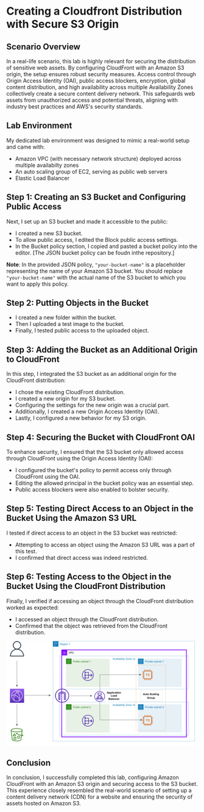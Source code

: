 # Creating a Cloudfront Distribution with Secure S3 Origin

## Scenario Overview
In a real-life scenario, this lab is highly relevant for securing the distribution of sensitive web assets. By configuring CloudFront with an Amazon S3 origin, the setup ensures robust security measures. Access control through Origin Access Identity (OAI), public access blockers, encryption, global content distribution, and high availability across multiple Availability Zones collectively create a secure content delivery network. This safeguards web assets from unauthorized access and potential threats, aligning with industry best practices and AWS's security standards.

## Lab Environment
My dedicated lab environment was designed to mimic a real-world setup and came with:

- Amazon VPC (with necessary network structure) deployed across multiple availabilty zones
- An auto scaling group of EC2, serving as public web servers
- Elastic Load Balancer

## Step 1: Creating an S3 Bucket and Configuring Public Access
Next, I set up an S3 bucket and made it accessible to the public:

- I created a new S3 bucket.
- To allow public access, I edited the Block public access settings.
- In the Bucket policy section, I copied and pasted a bucket policy into the editor. [The JSON bucket policy can be foudn inthe repository.]

**Note**: In the provided JSON policy, `"your-bucket-name"` is a placeholder representing the name of your Amazon S3 bucket. You should replace `"your-bucket-name"` with the actual name of the S3 bucket to which you want to apply this policy.

## Step 2: Putting Objects in the Bucket
- I created a new folder within the bucket.
- Then I uploaded a test image to the bucket.
- Finally, I tested public access to the uploaded object.

## Step 3: Adding the Bucket as an Additional Origin to CloudFront
In this step, I integrated the S3 bucket as an additional origin for the CloudFront distribution:

- I chose the existing CloudFront distribution.
- I created a new origin for my S3 bucket.
- Configuring the settings for the new origin was a crucial part.
- Additionally, I created a new Origin Access Identity (OAI).
- Lastly, I configured a new behavior for my S3 origin.

## Step 4: Securing the Bucket with CloudFront OAI
To enhance security, I ensured that the S3 bucket only allowed access through CloudFront using the Origin Access Identity (OAI):

- I configured the bucket's policy to permit access only through CloudFront using the OAI.
- Editing the allowed principal in the bucket policy was an essential step.
- Public access blockers were also enabled to bolster security.

## Step 5: Testing Direct Access to an Object in the Bucket Using the Amazon S3 URL
I tested if direct access to an object in the S3 bucket was restricted:

- Attempting to access an object using the Amazon S3 URL was a part of this test.
- I confirmed that direct access was indeed restricted.

## Step 6: Testing Access to the Object in the Bucket Using the CloudFront Distribution
Finally, I verified if accessing an object through the CloudFront distribution worked as expected:

- I accessed an object through the CloudFront distribution.
- Confirmed that the object was retrieved from the CloudFront distribution.

![Architecture Diagram](https://github.com/LeeDrew86/AWS-Projects/blob/785721f2bb0844c8eeb7fe5a3b79f443d2b0837a/Secure%20Cloudfront%20Distribution/Cloudfront%20with%20S3%20Origin%20Diagram.png)

## Conclusion
In conclusion, I successfully completed this lab, configuring Amazon CloudFront with an Amazon S3 origin and securing access to the S3 bucket. This experience closely resembled the real-world scenario of setting up a content delivery network (CDN) for a website and ensuring the security of assets hosted on Amazon S3.
